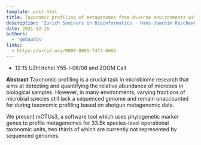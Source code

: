 ```yaml
---
template: post.html
title: Taxonomic profiling of metagenomes from diverse environments with mOTUs3
description: 'Zurich Seminars in Bioinformatics - Hans-Joachim Ruschewey'
date: 2021-12-16
authors:
  - '@mbaudis'
links:
  - https://orcid.org/0000-0001-7473-6086
---
```


* 12:15 UZH Irchel Y55-l-06/08 and ZOOM Call

**Abstract** Taxonomic profiling is a crucial task in microbiome research that aims at detecting and quantifying the relative abundance of microbes in biological samples. However, in many environments, varying fractions of microbial species still lack a sequenced genome and remain unaccounted for during taxonomic profiling based on shotgun metagenomic data.
<!--more-->
We present mOTUs3, a software tool which uses phylogenetic marker genes to profile metagenomes for 33.5k species-level operational taxonomic units, two thirds of which are currently not represented by sequenced genomes.
